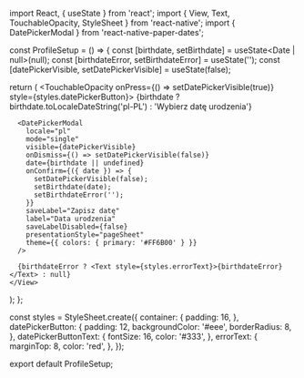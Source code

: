 import React, { useState } from 'react';
import { View, Text, TouchableOpacity, StyleSheet } from 'react-native';
import { DatePickerModal } from 'react-native-paper-dates';

const ProfileSetup = () => {
  const [birthdate, setBirthdate] = useState<Date | null>(null);
  const [birthdateError, setBirthdateError] = useState('');
  const [datePickerVisible, setDatePickerVisible] = useState(false);

  return (
    <View style={styles.container}>
      <TouchableOpacity onPress={() => setDatePickerVisible(true)} style={styles.datePickerButton}>
        <Text style={styles.datePickerButtonText}>
          {birthdate ? birthdate.toLocaleDateString('pl-PL') : 'Wybierz datę urodzenia'}
        </Text>
      </TouchableOpacity>

      <DatePickerModal
        locale="pl"
        mode="single"
        visible={datePickerVisible}
        onDismiss={() => setDatePickerVisible(false)}
        date={birthdate || undefined}
        onConfirm={({ date }) => {
          setDatePickerVisible(false);
          setBirthdate(date);
          setBirthdateError('');
        }}
        saveLabel="Zapisz datę"
        label="Data urodzenia"
        saveLabelDisabled={false}
        presentationStyle="pageSheet"
        theme={{ colors: { primary: '#FF6B00' } }}
      />

      {birthdateError ? <Text style={styles.errorText}>{birthdateError}</Text> : null}
    </View>
  );
};

const styles = StyleSheet.create({
  container: {
    padding: 16,
  },
  datePickerButton: {
    padding: 12,
    backgroundColor: '#eee',
    borderRadius: 8,
  },
  datePickerButtonText: {
    fontSize: 16,
    color: '#333',
  },
  errorText: {
    marginTop: 8,
    color: 'red',
  },
});

export default ProfileSetup;